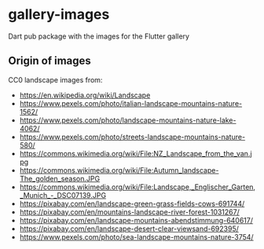 # gallery-images
Dart pub package with the images for the Flutter gallery

## Origin of images
CC0 landscape images from:

- https://en.wikipedia.org/wiki/Landscape
- https://www.pexels.com/photo/italian-landscape-mountains-nature-1562/
- https://www.pexels.com/photo/landscape-mountains-nature-lake-4062/
- https://www.pexels.com/photo/streets-landscape-mountains-nature-580/
- https://commons.wikimedia.org/wiki/File:NZ_Landscape_from_the_van.jpg
- https://commons.wikimedia.org/wiki/File:Autumn_landscape-The_golden_season.JPG
- https://commons.wikimedia.org/wiki/File:Landscape,_Englischer_Garten,_Munich_-_DSC07139.JPG
- https://pixabay.com/en/landscape-green-grass-fields-cows-691744/
- https://pixabay.com/en/mountains-landscape-river-forest-1031267/
- https://pixabay.com/en/landscape-mountains-abendstimmung-640617/
- https://pixabay.com/en/landscape-desert-clear-viewsand-692395/
- https://www.pexels.com/photo/sea-landscape-mountains-nature-3754/
